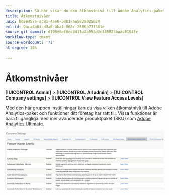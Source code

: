 ```yaml
---
description: Så här visar du den åtkomstnivå till Adobe Analytics-paket och -funktioner som ditt företag har rätt till.
title: Åtkomstnivåer
uuid: bd8e457e-ac81-4ae6-b4b1-ae582a025024
exl-id: 9aca4a61-d9a6-4ba1-863c-2686b73f381e
source-git-commit: d198e8ef0ec8415a4a555d3c385823baad6104fe
workflow-type: tm+mt
source-wordcount: '71'
ht-degree: 15%

---
```


# Åtkomstnivåer

**[!UICONTROL Admin]** > **[!UICONTROL All admin]** > **[!UICONTROL Company settings]** > **[!UICONTROL View Feature Access Levels]**

Med den här gruppen inställningar kan du visa vilken åtkomstnivå till Adobe Analytics-paket och funktioner ditt företag har rätt till. Vissa funktioner är bara tillgängliga med mer avancerade produktpaket (SKU) som [Adobe Analytics Ultimate](https://www.adobe.com/se/data-analytics-cloud/analytics/ultimate.html).

![](assets/feature-access-levels.png)
